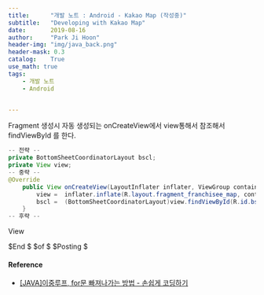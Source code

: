 ```yaml
---
title:      "개발 노트 : Android - Kakao Map (작성중)"
subtitle:   "Developing with Kakao Map"
date:       2019-08-16
author:     "Park Ji Hoon"
header-img: "img/java_back.png"
header-mask: 0.3
catalog:    True
use_math: true
tags:
    - 개발 노트
    - Android


---
```

>

Fragment 생성시 자동 생성되는 onCreateView에서 view통해서 참조해서 findViewById 를 한다.

```java
-- 전략 --
private BottomSheetCoordinatorLayout bscl;
private View view;
-- 중략 --
@Override
    public View onCreateView(LayoutInflater inflater, ViewGroup container, Bundle savedInstanceState) {
        view =  inflater.inflate(R.layout.fragment_franchisee_map, container, false);
        bscl =  (BottomSheetCoordinatorLayout)view.findViewById(R.id.bscl);
    }
-- 후략 --
```

View



$End $ $of $ $Posting $


#### Reference
 - [[JAVA]이중루프, for문 빠져나가는 방법 - 손쉽게 코딩하기][1]


[1]:https://docu94.tistory.com/41
